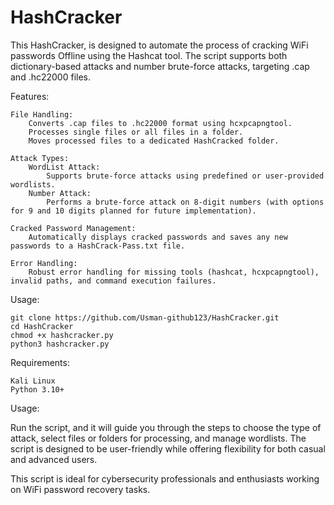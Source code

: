 # HashCracker
This HashCracker, is designed to automate the process of cracking WiFi passwords Offline using the Hashcat tool. The script supports both dictionary-based attacks and number brute-force attacks, targeting .cap and .hc22000 files.

Features:

    File Handling:
        Converts .cap files to .hc22000 format using hcxpcapngtool.
        Processes single files or all files in a folder.
        Moves processed files to a dedicated HashCracked folder.

    Attack Types:
        WordList Attack:
            Supports brute-force attacks using predefined or user-provided wordlists.
        Number Attack:
            Performs a brute-force attack on 8-digit numbers (with options for 9 and 10 digits planned for future implementation).

    Cracked Password Management:
        Automatically displays cracked passwords and saves any new passwords to a HashCrack-Pass.txt file.

    Error Handling:
        Robust error handling for missing tools (hashcat, hcxpcapngtool), invalid paths, and command execution failures.

Usage:

    git clone https://github.com/Usman-github123/HashCracker.git
    cd HashCracker
    chmod +x hashcracker.py
    python3 hashcracker.py

Requirements:

    Kali Linux
    Python 3.10+

Usage:

Run the script, and it will guide you through the steps to choose the type of attack, select files or folders for processing, and manage wordlists. The script is designed to be user-friendly while offering flexibility for both casual and advanced users.

This script is ideal for cybersecurity professionals and enthusiasts working on WiFi password recovery tasks.
